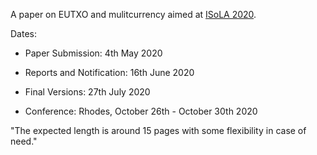 A paper on EUTXO and mulitcurrency aimed at [ISoLA 2020](http://isola-conference.org/isola2020/).

Dates:
   * Paper Submission: 4th May 2020   
   * Reports and Notification: 16th June 2020  
   * Final Versions: 27th July 2020

   * Conference: Rhodes, October 26th - October 30th 2020

"The expected length is around 15 pages with some flexibility in case of need."


